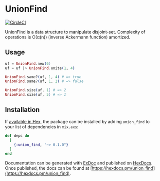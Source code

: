 # UnionFind
[![CircleCI](https://circleci.com/gh/TobiasGSmollett/union_find.svg?style=svg)](https://circleci.com/gh/TobiasGSmollett/union_find)

UnionFind is a data structure to manipulate disjoint-set.
Complexity of operations is O(α(n)) (inverse Ackermann function) amortized.

## Usage

```elixir
uf = UnionFind.new(6)
uf = uf |> UnionFind.unite(1, 4)

UnionFind.same?(uf, 1, 4) # => true
UnionFind.same?(uf, 1, 2) # => false

UnionFind.size(uf, 1) # => 2
UnionFind.size(uf, 5) # => 1
```

## Installation

If [available in Hex](https://hex.pm/docs/publish), the package can be installed
by adding `union_find` to your list of dependencies in `mix.exs`:

```elixir
def deps do
  [
    {:union_find, "~> 0.1.0"}
  ]
end
```

Documentation can be generated with [ExDoc](https://github.com/elixir-lang/ex_doc)
and published on [HexDocs](https://hexdocs.pm). Once published, the docs can
be found at [https://hexdocs.pm/union_find](https://hexdocs.pm/union_find).

